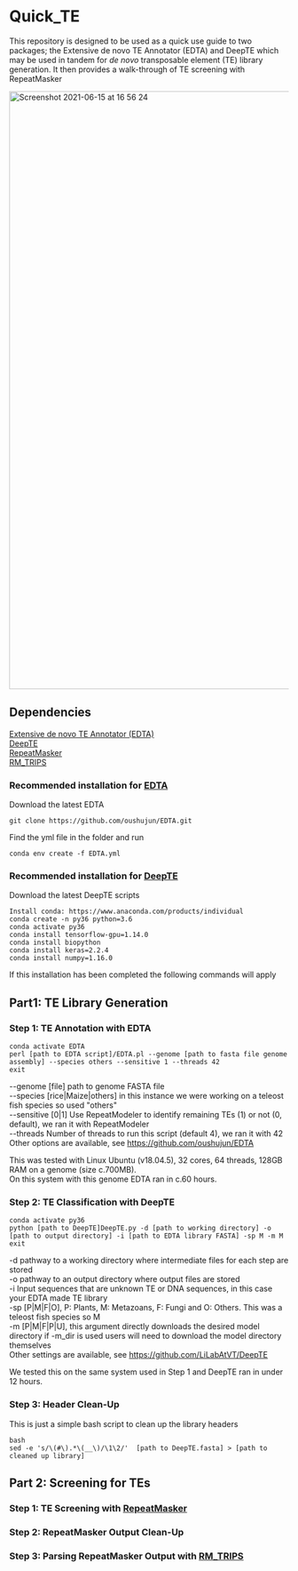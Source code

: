 # Quick_TE
This repository is designed to be used as a quick use guide to two packages; the Extensive de novo TE Annotator (EDTA) and DeepTE which may be used in tandem for *de novo* transposable element (TE) library generation. It then provides a walk-through of TE screening with RepeatMasker

<img width="1076" alt="Screenshot 2021-06-15 at 16 56 24" src="https://user-images.githubusercontent.com/46861035/122085468-a7765400-cdfa-11eb-85cb-ae0165dbe3ce.png">

## Dependencies

[Extensive de novo TE Annotator (EDTA)](https://github.com/oushujun/EDTA) <br />
[DeepTE](https://github.com/LiLabAtVT/DeepTE) <br />
[RepeatMasker](https://www.repeatmasker.org) <br />
[RM_TRIPS](https://github.com/clbutler/RM_TRIPS) <br />

### Recommended installation for [EDTA](https://github.com/oushujun/EDTA) <br />

Download the latest EDTA <br />
```
git clone https://github.com/oushujun/EDTA.git
```
Find the yml file in the folder and run <br />
```
conda env create -f EDTA.yml
```
### Recommended installation for [DeepTE](https://github.com/LiLabAtVT/DeepTE) <br />

Download the latest DeepTE scripts <br />
```
Install conda: https://www.anaconda.com/products/individual
conda create -n py36 python=3.6
conda activate py36
conda install tensorflow-gpu=1.14.0
conda install biopython
conda install keras=2.2.4
conda install numpy=1.16.0
```
If this installation has been completed the following commands will apply <br />

## Part1: TE Library Generation 

### Step 1: TE Annotation with EDTA
```
conda activate EDTA 
perl [path to EDTA script]/EDTA.pl --genome [path to fasta file genome assembly] --species others --sensitive 1 --threads 42 
exit
```
 --genome [file] path to genome FASTA file <br />
 --species [rice|Maize|others] in this instance we were working on a teleost fish species so used "others" <br />
 --sensitive [0|1] Use RepeatModeler to identify remaining TEs (1) or not (0, default), we ran it with RepeatModeler <br />
 --threads Number of threads to run this script (default 4), we ran it with 42 <br />
 Other options are available, see https://github.com/oushujun/EDTA <br />
 
This was tested with Linux Ubuntu (v18.04.5), 32 cores, 64 threads, 128GB RAM on a genome (size c.700MB). <br />
On this system with this genome EDTA ran in c.60 hours. <br />
 
### Step 2: TE Classification with DeepTE
```
conda activate py36
python [path to DeepTE]DeepTE.py -d [path to working directory] -o [path to output directory] -i [path to EDTA library FASTA] -sp M -m M
exit
```
-d pathway to a working directory where intermediate files for each step are stored <br />
-o pathway to an output directory where output files are stored <br />
-i Input sequences that are unknown TE or DNA sequences, in this case your EDTA made TE library <br />
-sp [P|M|F|O], P: Plants, M: Metazoans, F: Fungi and O: Others. This was a teleost fish species so M <br />
-m [P|M|F|P|U], this argument directly downloads the desired model directory if -m_dir is used users will need to download the model directory themselves <br />
Other settings are available, see https://github.com/LiLabAtVT/DeepTE <br />

We tested this on the same system used in Step 1 and DeepTE ran in under 12 hours.  <br />

### Step 3: Header Clean-Up

This is just a simple bash script to clean up the library headers <br />
```
bash
sed -e 's/\(#\).*\(__\)/\1\2/'  [path to DeepTE.fasta] > [path to cleaned up library]
```

## Part 2: Screening for TEs

### Step 1: TE Screening with [RepeatMasker](https://www.repeatmasker.org)

### Step 2: RepeatMasker Output Clean-Up

### Step 3: Parsing RepeatMasker Output with [RM_TRIPS](https://github.com/clbutler/RM_TRIPS)



